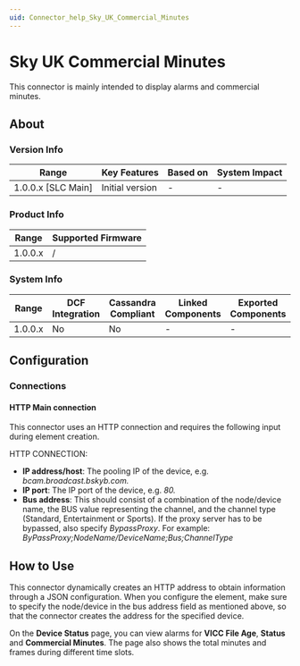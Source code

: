 ```yaml
---
uid: Connector_help_Sky_UK_Commercial_Minutes
---
```


# Sky UK Commercial Minutes

This connector is mainly intended to display alarms and commercial minutes.

## About

### Version Info

| Range                | Key Features     | Based on     | System Impact     |
|----------------------|------------------|--------------|-------------------|
| 1.0.0.x \[SLC Main\] | Initial version  | \-           | \-                |

### Product Info

| Range     | Supported Firmware     |
|-----------|------------------------|
| 1.0.0.x   | /                      |

### System Info

| Range     | DCF Integration     | Cassandra Compliant     | Linked Components     | Exported Components     |
|-----------|---------------------|-------------------------|-----------------------|-------------------------|
| 1.0.0.x   | No                  | No                      | \-                    | \-                      |

## Configuration

### Connections

#### HTTP Main connection

This connector uses an HTTP connection and requires the following input during element creation.

HTTP CONNECTION:

- **IP address/host**: The pooling IP of the device, e.g. *bcam.broadcast.bskyb.com.*
- **IP port**: The IP port of the device, e.g. *80.*
- **Bus address**: This should consist of a combination of the node/device name, the BUS value representing the channel, and the channel type (Standard, Entertainment or Sports). If the proxy server has to be bypassed, also specify *BypassProxy*.
  For example: *ByPassProxy;NodeName/DeviceName;Bus;ChannelType*

## How to Use

This connector dynamically creates an HTTP address to obtain information through a JSON configuration. When you configure the element, make sure to specify the node/device in the bus address field as mentioned above, so that the connector creates the address for the specified device.

On the **Device Status** page, you can view alarms for **VICC File Age**, **Status** and **Commercial Minutes**. The page also shows the total minutes and frames during different time slots.
